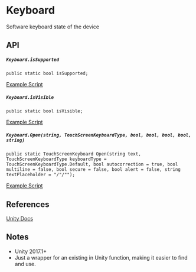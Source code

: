 # Keyboard
Software keyboard state of the device

## API
##### `Keyboard.isSupported`
`public static bool isSupported;`

[Example Script](../../../Assets/UnityMobileModuleDemo/Keyboard/DisplayIsKeyboardSupported.cs)

##### `Keyboard.isVisible`
`public static bool isVisible;`

[Example Script](../../../Assets/UnityMobileModuleDemo/Keyboard/DisplayIsKeyboardVisible.cs)

##### `Keyboard.Open(string, TouchScreenKeyboardType, bool, bool, bool, bool, string)`
`public static TouchScreenKeyboard Open(string text, TouchScreenKeyboardType keyboardType = TouchScreenKeyboardType.Default, bool autocorrection = true, bool multiline = false, bool secure = false, bool alert = false, string textPlaceholder = "/"/"");`

[Example Script](../../../Assets/UnityMobileModuleDemo/Keyboard/OpenKeyboard.cs)

## References
[Unity Docs](https://docs.unity3d.com/2017.1/Documentation/ScriptReference/TouchScreenKeyboard.html)

## Notes
* Unity 2017.1+
* Just a wrapper for an existing in Unity function, making it easier to find and use.
